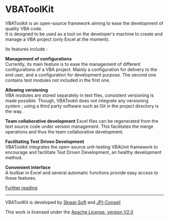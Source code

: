 VBAToolKit
==========

VBAToolkit is an open-source framework aiming to ease the development of quality VBA code.  
It is designed to be used as a tool on the developer's machine to create and manage a VBA project (only Excel at the moment).  
  
Its features include :  
  
**Management of configurations**  
Currently, its main feature is to ease the management of different configurations of a VBA project. Mainly a configuration for delivery to the end user, and a configuration for development purpose. The second one contains test modules not included in the first one.

**Allowing versioning**  
VBA modules are stored separately in text files, consistent versioning is made possible. 
Though, VBATookit does not integrate any versioning system ; using a third party software such as Git in the project directory is the way.

**Team collaborative development**
Excel files can be regenerated from the text source code under version management. This facilitates the merge operations and thus the team collaborative development.

**Facilitating Test Driven Development**  
VBAToolkit integrates the open-source unit-testing VBAUnit framework to encourage and facilitate Test Driven Development, an healthy development method.

**Convenient interface**  
A toolbar in Excel and several automatic functions provide easy access to these features.

[Further reading](https://github.com/jpimbert/VBAToolKit/wiki)

---------

VBAToolKit is developed by [Skwal-Soft](http://skwalsoft.com) and [JPI-Conseil](http://www.jpi-conseil.fr)

This work is licensed under the [Apache License, version V2.0](http://www.apache.org/licenses/LICENSE-2.0)
